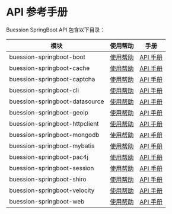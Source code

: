# API 参考手册


Buession SpringBoot API 包含以下目录：


|  模块                            | 使用帮助                        | 手册                                                                         |
|  ----                           | ----                           | ----                                 										   |
| buession-springboot-boot        | [使用帮助](boot/index.md)       | [API 手册](https://javadoc.io/static/com.buession.springboot/buession-springboot-boot/2.2.0/)        |
| buession-springboot-cache       | [使用帮助](cache/index.md)      | [API 手册](https://javadoc.io/static/com.buession.springboot/buession-springboot-cache/2.2.0/)       |
| buession-springboot-captcha     | [使用帮助](captcha/index.md)    | [API 手册](https://javadoc.io/static/com.buession.springboot/buession-springboot-captcha/2.2.0/)     |
| buession-springboot-cli         | [使用帮助](cli/index.md)        | [API 手册](https://javadoc.io/static/com.buession.springboot/buession-springboot-cli/2.2.0/)         |
| buession-springboot-datasource  | [使用帮助](datasource/index.md) | [API 手册](https://javadoc.io/static/com.buession.springboot/buession-springboot-datasource/2.2.0/)  |
| buession-springboot-geoip       | [使用帮助](geoip/index.md)      | [API 手册](https://javadoc.io/static/com.buession.springboot/buession-springboot-geoip/2.2.0/)       |
| buession-springboot-httpclient  | [使用帮助](httpclient/index.md) | [API 手册](https://javadoc.io/static/com.buession.springboot/buession-springboot-httpclient/2.2.0/)  |
| buession-springboot-mongodb     | [使用帮助](mongodb/index.md)    | [API 手册](https://javadoc.io/static/com.buession.springboot/buession-springboot-mongodb/2.2.0/)     |
| buession-springboot-mybatis     | [使用帮助](mybatis/index.md)    | [API 手册](https://javadoc.io/static/com.buession.springboot/buession-springboot-mybatis/2.2.0/)     |
| buession-springboot-pac4j       | [使用帮助](pac4j/index.md)      | [API 手册](https://javadoc.io/static/com.buession.springboot/buession-springboot-pac4j/2.2.0/)       |
| buession-springboot-session     | [使用帮助](session/index.md)    | [API 手册](https://javadoc.io/static/com.buession.springboot/buession-springboot-session/2.2.0/)     |
| buession-springboot-shiro       | [使用帮助](shiro/index.md)      | [API 手册](https://javadoc.io/static/com.buession.springboot/buession-springboot-shiro/2.2.0/)       |
| buession-springboot-velocity    | [使用帮助](velocity/index.md)   | [API 手册](https://javadoc.io/static/com.buession.springboot/buession-springboot-velocity/2.2.0/)    |
| buession-springboot-web         | [使用帮助](web/index.md)        | [API 手册](https://javadoc.io/static/com.buession.springboot/uession-springboot-web/2.2.0/)          |